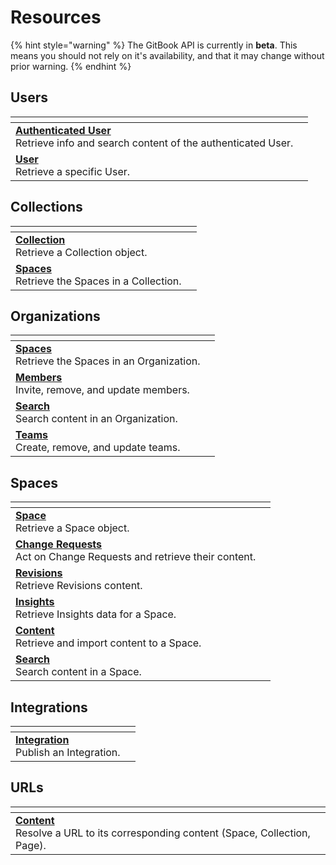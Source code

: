 # Resources

{% hint style="warning" %}
The GitBook API is currently in **beta**. This means you should not rely on it's availability, and that it may change without prior warning.
{% endhint %}

## Users

<table data-card-size="large" data-view="cards"><thead><tr><th></th><th></th></tr></thead><tbody><tr><td><a href="users.md"><strong>Authenticated User</strong></a><br>Retrieve info and search content of the authenticated User.</td><td></td></tr><tr><td><a href="users.md"><strong>User</strong></a><br>Retrieve a specific User.</td><td></td></tr></tbody></table>

## Collections

<table data-card-size="large" data-view="cards"><thead><tr><th></th><th></th></tr></thead><tbody><tr><td><a href="collections.md"><strong>Collection</strong></a><br>Retrieve a Collection object.</td><td></td></tr><tr><td><a href="collections.md"><strong>Spaces</strong></a><br>Retrieve the Spaces in a Collection.</td><td></td></tr></tbody></table>

## Organizations

<table data-card-size="large" data-view="cards"><thead><tr><th></th><th></th></tr></thead><tbody><tr><td><a href="organizations/"><strong>Spaces</strong></a><br>Retrieve the Spaces in an Organization.</td><td></td></tr><tr><td><a href="organizations/members.md"><strong>Members</strong></a><br>Invite, remove, and update members.</td><td></td></tr><tr><td><a href="organizations/"><strong>Search</strong></a><br>Search content in an Organization.</td><td></td></tr><tr><td><a href="organizations/teams.md"><strong>Teams</strong></a><br>Create, remove, and update teams.</td><td></td></tr></tbody></table>

## Spaces

<table data-view="cards"><thead><tr><th></th><th></th></tr></thead><tbody><tr><td><a href="spaces/"><strong>Space</strong></a><br>Retrieve a Space object.</td><td></td></tr><tr><td><a href="spaces/change-requests.md"><strong>Change Requests</strong></a><br>Act on Change Requests and retrieve their content.</td><td></td></tr><tr><td><a href="spaces/revisions.md"><strong>Revisions</strong></a><br>Retrieve Revisions content.</td><td></td></tr><tr><td><a href="spaces/insights.md"><strong>Insights</strong></a><br>Retrieve Insights data for a Space.</td><td></td></tr><tr><td><a href="spaces/content.md"><strong>Content</strong></a><br>Retrieve and import content to a Space.</td><td></td></tr><tr><td><a href="spaces/"><strong>Search</strong></a><br>Search content in a Space.</td><td></td></tr></tbody></table>

## Integrations

<table data-card-size="large" data-view="cards"><thead><tr><th></th><th></th></tr></thead><tbody><tr><td><a href="integrations.md"><strong>Integration</strong></a><br>Publish an Integration.</td><td></td></tr></tbody></table>

## URLs

<table data-card-size="large" data-view="cards"><thead><tr><th></th><th></th></tr></thead><tbody><tr><td><a href="urls.md"><strong>Content</strong></a><br>Resolve a URL to its corresponding content (Space, Collection, Page).</td><td></td></tr></tbody></table>
